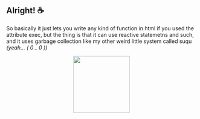 ## Alright! ☕

So basically it just lets you write any kind of function in html if you used the attribute exec, but the thing is that it can use reactive statemetns and such, and it uses garbage collection like my other weird little system called suqu *(yeah... ( 0 _ 0 ))*

<p align="center" width="150px" height="150px"><img src="https://cdn.discordapp.com/emojis/656904927846596629.webp?size=96&quality=lossless" width="150px" height="150px" /><p>